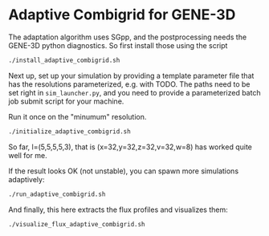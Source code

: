 # Adaptive Combigrid for GENE-3D

The adaptation algorithm uses SGpp, and the postprocessing needs the GENE-3D python diagnostics. So first install those using the script

```sh
./install_adaptive_combigrid.sh
```

Next up, set up your simulation by providing a template parameter file that has the resolutions parameterized, e.g. with TODO. The paths need to be set right in `sim_launcher.py`, and you need to provide a parameterized batch job submit script for your machine.

Run it once on the "minumum" resolution.

```sh
./initialize_adaptive_combigrid.sh
```

So far, l=(5,5,5,5,3), that is (x=32,y=32,z=32,v=32,w=8) has worked quite well for me.

If the result looks OK (not unstable), you can spawn more simulations adaptively:

```sh
./run_adaptive_combigrid.sh
```

And finally, this here extracts the flux profiles and visualizes them:

```sh
./visualize_flux_adaptive_combigrid.sh
```
